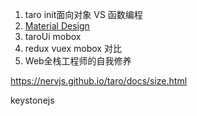 1. taro init面向对象 VS 函数编程
2. [Material Design](http://design.1sters.com/)
3. taroUi mobox
4. redux vuex mobox 对比
5. Web全栈工程师的自我修养

https://nervjs.github.io/taro/docs/size.html

keystonejs